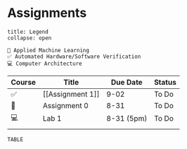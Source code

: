 # Assignments
```ad-info
title: Legend
collapse: open

🧠 Applied Machine Learning
✅ Automated Hardware/Software Verification
💻 Computer Architecture

```


| Course | Title            | Due Date   | Status |
| ------ | ---------------- | ---------- | ------ |
| ✅     | [[Assignment 1]] | 9-02       | To Do  |
| 🧠     | Assignment 0     | 8-31       | To Do  |
| 💻     | Lab 1            | 8-31 (5pm) | To Do  |
|        |                  |            |        |


```dataview
TABLE 
```

